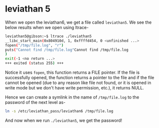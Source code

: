 # leviathan 5

When we open the leviathan6, we get a file called `leviathan5`. We see the below results when we open using ltrace-
```bash
leviathan5@gibson:~$ ltrace ./leviathan5
__libc_start_main(0x804910d, 1, 0xffffd454, 0 <unfinished ...>
fopen("/tmp/file.log", "r")                                                                                   = 0
puts("Cannot find /tmp/file.log"Cannot find /tmp/file.log
)                                                                             = 26
exit(-1 <no return ...>
+++ exited (status 255) +++
```
Notice it uses `fopen`, this function returns a FILE pointer. If the file is successfully opened, the function returns a pointer to the file and if the file cannot be opened (due to any reason like file not found, or it is opened in write mode but we don't have write permission, etc.), it returns NULL.
<br>

Hence we can create a symlink in the name of `/tmp/file.log` to the password of the next level as-
```bash
ln -s /etc/leviathan_pass/leviathan6 /tmp/file.log
```
And now when we run `./leviathan5`, we get the password!